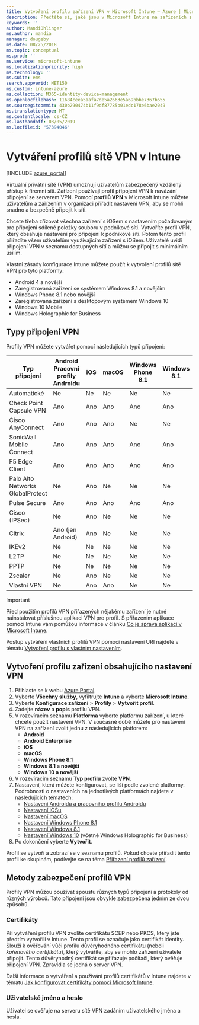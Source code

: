 ```yaml
---
title: Vytvoření profilu zařízení VPN v Microsoft Intune – Azure | Microsoft Docs
description: Přečtěte si, jaké jsou v Microsoft Intune na zařízeních s iOSem typy připojení k virtuální privátní síti (VPN), jak vytvořit profil zařízení VPN na portálu Azure Portal a jaké máte možnosti zabezpečení profilu VPN pomocí certifikátů nebo uživatelského jména a hesla.
keywords: ''
author: MandiOhlinger
ms.author: mandia
manager: dougeby
ms.date: 08/25/2018
ms.topic: conceptual
ms.prod: ''
ms.service: microsoft-intune
ms.localizationpriority: high
ms.technology: ''
ms.suite: ems
search.appverid: MET150
ms.custom: intune-azure
ms.collection: M365-identity-device-management
ms.openlocfilehash: 11684ceea5aafa7de5a2663e5a69bbbe7367b655
ms.sourcegitcommit: 430b290474b11f9df87785b01edc178e6bae2049
ms.translationtype: MT
ms.contentlocale: cs-CZ
ms.lasthandoff: 03/05/2019
ms.locfileid: "57394046"
---
```

# <a name="create-vpn-profiles-in-intune"></a>Vytváření profilů sítě VPN v Intune

[!INCLUDE [azure_portal](./includes/azure_portal.md)]

Virtuální privátní sítě (VPN) umožňují uživatelům zabezpečený vzdálený přístup k firemní síti. Zařízení používají profil připojení VPN k navázání připojení se serverem VPN. Pomocí **profilů VPN** v Microsoft Intune můžete uživatelům a zařízením v organizaci přiřadit nastavení VPN, aby se mohli snadno a bezpečně připojit k síti.

Chcete třeba zřizovat všechna zařízení s iOSem s nastavením požadovaným pro připojení sdílené položky souboru v podnikové síti. Vytvoříte profil VPN, který obsahuje nastavení pro připojení k podnikové síti. Potom tento profil přiřadíte všem uživatelům využívajícím zařízení s iOSem. Uživatelé uvidí připojení VPN v seznamu dostupných sítí a můžou se připojit s minimálním úsilím.

Vlastní zásady konfigurace Intune můžete použít k vytvoření profilů sítě VPN pro tyto platformy:

* Android 4 a novější
* Zaregistrovaná zařízení se systémem Windows 8.1 a novějším
* Windows Phone 8.1 nebo novější
* Zaregistrovaná zařízení s desktopovým systémem Windows 10
* Windows 10 Mobile
* Windows Holographic for Business

## <a name="vpn-connection-types"></a>Typy připojení VPN

Profily VPN můžete vytvářet pomocí následujících typů připojení:

|Typ připojení|Android<br>Pracovní profily Androidu|iOS|macOS|Windows Phone 8.1|Windows 8.1|Windows 10|
|-|-|-|-|-|-|-|
|Automatické|Ne|Ne|Ne|Ne|Ne|Ano|
|Check Point Capsule VPN|Ano|Ano|Ano|Ano|Ano|Ano|
|Cisco AnyConnect|Ano|Ano|Ano|Ne|Ne|Ne|
|SonicWall Mobile Connect|Ano|Ano|Ano|Ano|Ano|Ano|
|F5 Edge Client|Ano|Ano|Ano|Ano|Ano|Ano|
|Palo Alto Networks GlobalProtect|Ne|Ano|Ne|Ne|Ne|Ano|
|Pulse Secure|Ano|Ano|Ano|Ano|Ano|Ano|
|Cisco (IPSec)|Ne|Ano|Ne|Ne|Ne|Ne|
|Citrix|Ano (jen Android)|Ano|Ne|Ne|Ne|Ano|
|IKEv2|Ne|Ne|Ne|Ne|Ne|Ano|
|L2TP|Ne|Ne|Ne|Ne|Ne|Ano|
|PPTP|Ne|Ne|Ne|Ne|Ne|Ano|
|Zscaler|Ne|Ano|Ne|Ne|Ne|Ne|
|Vlastní VPN|Ne|Ano|Ano|Ne|Ne|Ne|

> [!IMPORTANT]
> Před použitím profilů VPN přiřazených nějakému zařízení je nutné nainstalovat příslušnou aplikaci VPN pro profil. S přiřazením aplikace pomocí Intune vám pomůžou informace v článku [Co je správa aplikací v Microsoft Intune](app-management.md).  

Postup vytváření vlastních profilů VPN pomocí nastavení URI najdete v tématu [Vytvoření profilu s vlastním nastavením](custom-settings-configure.md).

## <a name="create-a-device-profile-containing-vpn-settings"></a>Vytvoření profilu zařízení obsahujícího nastavení VPN

1. Přihlaste se k webu [Azure Portal](https://portal.azure.com).
2. Vyberte **Všechny služby**, vyfiltrujte **Intune** a vyberte **Microsoft Intune**.
3. Vyberte **Konfigurace zařízení** > **Profily** > **Vytvořit profil**.
4. Zadejte **název** a **popis** profilu VPN.
5. V rozevíracím seznamu **Platforma** vyberte platformu zařízení, u které chcete použít nastavení VPN. V současné době můžete pro nastavení VPN na zařízení zvolit jednu z následujících platforem:
   - **Android**
   - **Android Enterprise**
   - **iOS**
   - **macOS**
   - **Windows Phone 8.1**
   - **Windows 8.1 a novější**
   - **Windows 10 a novější**
6. V rozevíracím seznamu **Typ profilu** zvolte **VPN**.
7. Nastavení, která můžete konfigurovat, se liší podle zvolené platformy. Podrobnosti o nastaveních na jednotlivých platformách najdete v následujících tématech:
   - [Nastavení Androidu a pracovního profilu Androidu](vpn-settings-android.md)
   - [Nastavení iOSu](vpn-settings-ios.md)
   - [Nastavení macOS](vpn-settings-macos.md)
   - [Nastavení Windows Phone 8.1](vpn-settings-windows-phone-8-1.md)
   - [Nastavení Windows 8.1](vpn-settings-windows-8-1.md)
   - [Nastavení Windows 10](vpn-settings-windows-10.md) (včetně Windows Holographic for Business)
8. Po dokončení vyberte **Vytvořit**.

Profil se vytvoří a zobrazí se v seznamu profilů. Pokud chcete přiřadit tento profil ke skupinám, podívejte se na téma [Přiřazení profilů zařízení](device-profile-assign.md).

## <a name="methods-of-securing-vpn-profiles"></a>Metody zabezpečení profilů VPN

Profily VPN můžou používat spoustu různých typů připojení a protokoly od různých výrobců. Tato připojení jsou obvykle zabezpečená jedním ze dvou způsobů.

### <a name="certificates"></a>Certifikáty

Při vytváření profilu VPN zvolíte certifikátu SCEP nebo PKCS, který jste předtím vytvořili v Intune. Tento profil se označuje jako certifikát identity. Slouží k ověřování vůči profilu důvěryhodného certifikátu (neboli *kořenového certifikátu*), který vytváříte, aby se mohlo zařízení uživatele připojit. Tento důvěryhodný certifikát se přiřazuje počítači, který ověřuje připojení VPN. Zpravidla se jedná o server VPN.

Další informace o vytváření a používání profilů certifikátů v Intune najdete v tématu [Jak konfigurovat certifikáty pomocí Microsoft Intune](certificates-configure.md).

### <a name="user-name-and-password"></a>Uživatelské jméno a heslo

Uživatel se ověřuje na serveru sítě VPN zadáním uživatelského jména a hesla.

